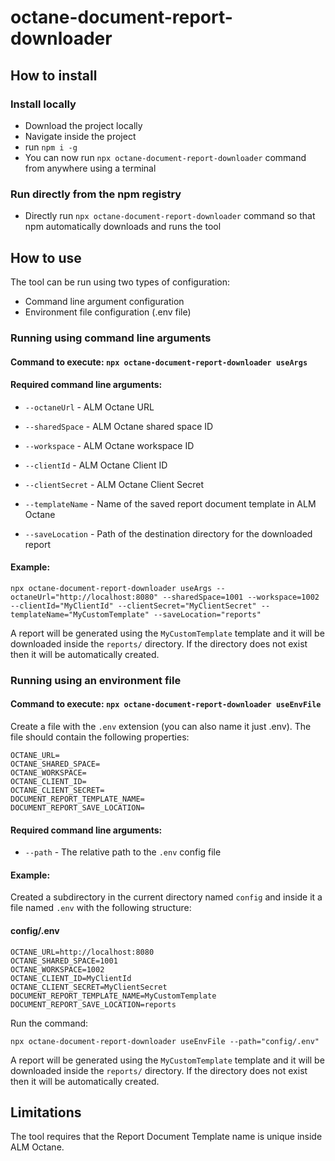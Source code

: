# octane-document-report-downloader

## How to install

### Install locally

- Download the project locally
- Navigate inside the project
- run `npm i -g`
- You can now run `npx octane-document-report-downloader` command from anywhere using a terminal

### Run directly from the npm registry

- Directly run `npx octane-document-report-downloader` command so that npm automatically downloads and runs the tool

## How to use

The tool can be run using two types of configuration:
- Command line argument configuration
- Environment file configuration (.env file)

### Running using command line arguments

#### Command to execute: `npx octane-document-report-downloader useArgs`

#### Required command line arguments:
* `--octaneUrl` - ALM Octane URL


* `--sharedSpace` - ALM Octane shared space ID


* `--workspace` - ALM Octane workspace ID


* `--clientId` - ALM Octane Client ID


* `--clientSecret` - ALM Octane Client Secret


* `--templateName` - Name of the saved report document template in ALM Octane


* `--saveLocation` - Path of the destination directory for the downloaded report

#### Example:
``` shell
npx octane-document-report-downloader useArgs --octaneUrl="http://localhost:8080" --sharedSpace=1001 --workspace=1002 --clientId="MyClientId" --clientSecret="MyClientSecret" --templateName="MyCustomTemplate" --saveLocation="reports"
```
A report will be generated using the `MyCustomTemplate` template and it will be downloaded inside the `reports/` directory.
If the directory does not exist then it will be automatically created.

### Running using an environment file

#### Command to execute: `npx octane-document-report-downloader useEnvFile`

Create a file with the `.env` extension (you can also name it just .env).
The file should contain the following properties:

```
OCTANE_URL=
OCTANE_SHARED_SPACE=
OCTANE_WORKSPACE=
OCTANE_CLIENT_ID=
OCTANE_CLIENT_SECRET=
DOCUMENT_REPORT_TEMPLATE_NAME=
DOCUMENT_REPORT_SAVE_LOCATION=
```

#### Required command line arguments:

* `--path` - The relative path to the `.env` config file

#### Example:

Created a subdirectory in the current directory named `config` and inside it a file named `.env` with the following structure:

#### config/.env
```
OCTANE_URL=http://localhost:8080
OCTANE_SHARED_SPACE=1001
OCTANE_WORKSPACE=1002
OCTANE_CLIENT_ID=MyClientId
OCTANE_CLIENT_SECRET=MyClientSecret
DOCUMENT_REPORT_TEMPLATE_NAME=MyCustomTemplate
DOCUMENT_REPORT_SAVE_LOCATION=reports
```

Run the command:
```shell
npx octane-document-report-downloader useEnvFile --path="config/.env"
```
A report will be generated using the `MyCustomTemplate` template and it will be downloaded inside the `reports/` directory.
If the directory does not exist then it will be automatically created.

## Limitations

The tool requires that the Report Document Template name is unique inside ALM Octane.